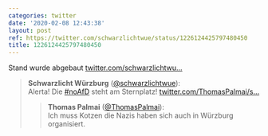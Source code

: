 ```yaml
---
categories: twitter
date: '2020-02-08 12:43:38'
layout: post
ref: https://twitter.com/schwarzlichtwue/status/1226124425797480450
title: 1226124425797480450
---
```

Stand wurde abgebaut [twitter.com/schwarzlichtwu…](https://twitter.com/schwarzlichtwue/status/1226106496674652160)
> <b>Schwarzlicht Würzburg</b> ([@schwarzlichtwue](https://twitter.com/schwarzlichtwue)):  
>Alerta! Die [#noAfD](/t/noafd) steht am Sternplatz! [twitter.com/ThomasPalmai/s…](https://twitter.com/ThomasPalmai/status/1226102954039664640)  
>> <b>Thomas Palmai</b> ([@ThomasPalmai](https://twitter.com/ThomasPalmai)):    
>>Ich muss Kotzen die Nazis haben sich auch in Würzburg organisiert.     
>  
>  

